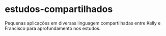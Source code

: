 # estudos-compartilhados
Pequenas aplicações em diversas linguagem compartilhadas entre Kelly e Francisco para aprofundamento nos estudos.

